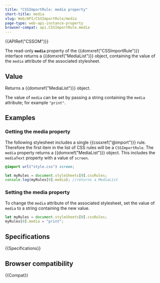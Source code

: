 ```yaml
---
title: "CSSImportRule: media property"
short-title: media
slug: Web/API/CSSImportRule/media
page-type: web-api-instance-property
browser-compat: api.CSSImportRule.media
---
```


{{APIRef("CSSOM")}}

The read-only **`media`** property of the
{{domxref("CSSImportRule")}} interface returns a {{domxref("MediaList")}} object,
containing the value of the `media` attribute of the associated stylesheet.

## Value

Returns a {{domxref("MediaList")}} object.

The value of `media` can be set by passing a string containing the `media` attribute; for example `"print"`.

## Examples

### Getting the media property

The following stylesheet includes a single {{cssxref("@import")}} rule. Therefore the
first item in the list of CSS rules will be a `CSSImportRule`. The
`media` property returns a {{domxref("MediaList")}} object. This includes
the `mediaText` property with a value of `screen`.

```css
@import url("style.css") screen;
```

```js
let myRules = document.styleSheets[0].cssRules;
console.log(myRules[0].media); //returns a MediaList
```

### Setting the media property

To change the `media` attribute of the associated stylesheet, set the value of `media` to a string containing the new value.

```js
let myRules = document.styleSheets[0].cssRules;
myRules[0].media = "print";
```

## Specifications

{{Specifications}}

## Browser compatibility

{{Compat}}
